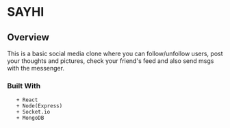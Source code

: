 # SAYHI

## Overview
This is a basic social media clone where you can follow/unfollow users, post your thoughts and pictures, check your friend's feed and also send msgs with the messenger.

   ### Built With
 
       + React
       + Node(Express)
       + Socket.io
       + MongoDB


    

    
